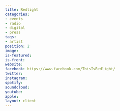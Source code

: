 ```yaml
---
title: Redlight
categories:
- events
- radio
- digital
- press
tags:
- artist
position: 2
image: 
is-featured: 
is-front: 
website:
facebook: https://www.facebook.com/ThisIsRedlight/
twitter:
instagram:
spotify:
soundcloud: 
youtube: 
apple: 
layout: client
---
```


